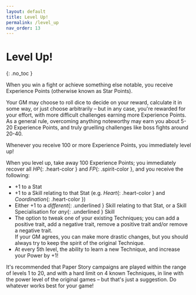 ```yaml
---
layout: default
title: Level Up!
permalink: /level_up
nav_order: 13
---
```


# Level Up!
{: .no_toc }

When you win a fight or achieve something else notable, you receive Experience Points (otherwise known as Star Points).

Your GM may choose to roll dice to decide on your reward, calculate it in some way, or just choose arbitrarily – but in any case, you're rewarded for your effort, with more difficult challenges earning more Experience Points.  
As a general rule, overcoming anything noteworthy may earn you about 5-20 Experience Points, and truly gruelling challenges like boss fights around 20-40.

Whenever you receive 100 or more Experience Points, you immediately level up!

When you level up, take away 100 Experience Points; you immediately recover all *HP*{: .heart-color } and *FP*{: .spirit-color }, and you receive the following:
- +1 to a Stat
- +1 to a Skill relating to that Stat (e.g. *Heart*{: .heart-color } and *Coordination*{: .heart-color })
- Either +1 to a *different*{: .underlined } Skill relating to that Stat, or a Skill Specialisation for *any*{: .underlined } Skill
- The option to tweak one of your existing Techniques; you can add a positive trait, add a negative trait, remove a positive trait and/or remove a negative trait.  
If your GM agrees, you can make more drastic changes, but you should always try to keep the spirit of the original Technique.
- At every 5th level, the ability to learn a new Technique, and increase your Power by +1!

It's recommended that Paper Story campaigns are played within the range of levels 1 to 20, and with a hard limit on 4 known Techniques, in line with the power level of the original games – but that's just a suggestion. Do whatever works best for your game!